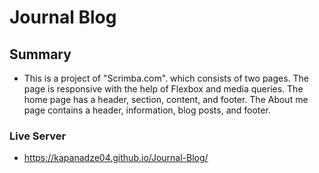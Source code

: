 # Journal Blog 

## Summary

- This is a project of "Scrimba.com". which consists of two pages. The page is responsive with the help of Flexbox and media queries. The home page has a header, section, content, and footer. The About me page contains a header, information, blog posts, and footer.

### Live Server

- https://kapanadze04.github.io/Journal-Blog/